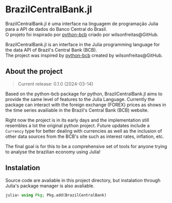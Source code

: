 # BrazilCentralBank.jl

BrazilCentralBank.jl é uma interface na linguagem de programação Julia para a API de dados do Banco Central do Brasil.  
O projeto foi inspirado por [python-bcb](https://github.com/wilsonfreitas/python-bcb) criado por wilsonfreitas@GitHub.

BrazilCentralBank.jl is an interface in the Julia programming language for the data API of Brazil's Central Bank (BCB).  
The project was inspired by [python-bcb](https://github.com/wilsonfreitas/python-bcb) created by wilsonfreitas@GitHub.

## About the project

> Current release: 0.1.0 (2024-03-14)

Based on the python-bcb package for python, BrazilCentralBank.jl aims to provide the same level of features to the Julia Language. Currently the package can interact with the foreign exchange (FOREX) prices as shows in the time series availiable in the Brazil's Central Bank (BCB) website.

Right now the project is in its early days and the implementation still resembles a lot the original python project. Future updates include a `Currency` type for better dealing with currencies as well as the inclusion of other data sources from the BCB's site such as interest rates, inflation, etc.

The final goal is for this to be a comprehensive set of tools for anyone trying to analyse the brazilian economy using Julia!

## Instalation

Source code are avaliable in this project directory, but instalation through Julia's package manager is also avaliable.

```julia
julia> using Pkg; Pkg.add(BrazilCentralBank)
```
